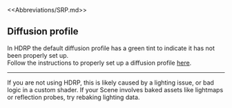 <<Abbreviations/SRP.md>>
## Diffusion profile
In HDRP the default diffusion profile has a green tint to indicate it has not been properly set up.  
Follow the instructions to properly set up a diffusion profile [here](https://docs.unity3d.com/Packages/com.unity.render-pipelines.high-definition@latest/index.html?subfolder=/manual/Diffusion-Profile.html).

---
If you are not using HDRP, this is likely caused by a lighting issue, or bad logic in a custom shader. If your Scene involves baked assets like lightmaps or reflection probes, try rebaking lighting data.